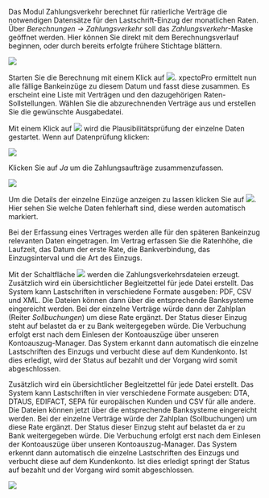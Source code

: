Das Modul Zahlungsverkehr berechnet für ratierliche Verträge die notwendigen Datensätze für den Lastschrift-Einzug der monatlichen Raten. Über *Berechnungen → Zahlungsverkehr* soll das *Zahlungsverkehr*-Maske geöffnet werden. Hier können Sie direkt mit dem Berechnungsverlauf beginnen, oder durch bereits erfolgte frühere Stichtage blättern.  

![](http://xpecto.github.io/docs/img/img_1441985519757.png)

Starten Sie die Berechnung mit einem Klick auf ![](http://xpecto.github.io/docs/img/img_1441715573070.png).  xpectoPro ermittelt nun alle fällige Bankeinzüge zu diesem Datum und fasst diese zusammen. Es erscheint eine Liste mit Verträgen und den dazugehörigen Raten-Sollstellungen. Wählen Sie die abzurechnenden Verträge aus und erstellen Sie die gewünschte Ausgabedatei. 


Mit einem Klick auf ![](http://xpecto.github.io/docs/img/img_1441720924595.png) wird die Plausibilitätsprüfung der einzelne Daten gestartet. 
Wenn auf Datenprüfung klicken:

![](http://xpecto.github.io/docs/img/img_1441717900163.png)

Klicken Sie auf *Ja* um die Zahlungsaufträge zusammenzufassen. 

![](http://xpecto.github.io/docs/img/img_1441716256692.png)

Um die Details der einzelne Einzüge anzeigen zu lassen klicken Sie auf ![](http://xpecto.github.io/docs/img/img_1441717792618.png). Hier sehen Sie welche Daten fehlerhaft sind, diese werden automatisch markiert. 

Bei der Erfassung eines Vertrages werden alle für den späteren Bankeinzug relevanten Daten  eingetragen. Im Vertrag erfassen Sie die Ratenhöhe, die Laufzeit, das Datum der erste Rate, die Bankverbindung, das Einzugsinterval und die Art des Einzugs.


Mit der Schaltfläche ![](http://xpecto.github.io/docs/img/img_1441718401250.png) werden die Zahlungsverkehrsdateien erzeugt. Zusätzlich wird ein übersichtlicher Begleitzettel für jede Datei erstellt. Das System kann Lastschriften in verschiedene Formate ausgeben: PDF, CSV und XML. Die Dateien können dann über die entsprechende Banksysteme eingereicht werden.
Bei der einzelne Verträge würde dann der Zahlplan (Reiter *Sollbuchungen*) um diese Rate ergänzt. Der Status dieser Einzug steht auf belastet da er zu Bank weitergegeben würde. Die Verbuchung erfolgt erst nach dem Einlesen der Kontoauszüge über unseren Kontoauszug-Manager. Das System erkannt dann automatisch die einzelne Lastschriften des Einzugs und verbucht diese auf dem Kundenkonto. Ist dies erledigt, wird der Status auf bezahlt und der Vorgang wird somit abgeschlossen.

Zusätzlich wird ein übersichtlicher Begleitzettel für jede Datei erstellt. Das System kann Lastschriften in vier verschiedene Formate ausgeben: DTA, DTAUS, EDIFACT, SEPA für europäischen Kunden und CSV für alle andere. Die Dateien können jetzt über die entsprechende Banksysteme eingereicht werden. Bei der einzelne Verträge würde der Zahlplan (Sollbuchungen) um diese Rate ergänzt. Der Status dieser Einzug steht auf belastet da er zu Bank weitergegeben würde. Die Verbuchung erfolgt erst nach dem Einlesen der Kontoauszüge über unseren Kontoauszug-Manager. Das System erkennt dann automatisch die einzelne Lastschriften des Einzugs und verbucht diese auf dem Kundenkonto. Ist dies erledigt springt der Status auf bezahlt und der Vorgang wird somit abgeschlossen. 

![](http://xpecto.github.io/docs/img/img_1440769740999.png)